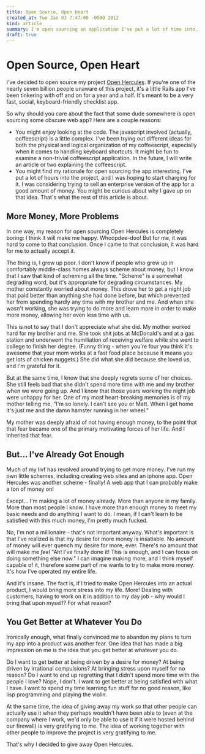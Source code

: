 ```yaml
---
title: Open Source, Open Heart
created_at: Tue Jan 03 7:47:00 -0500 2012
kind: article
summary: I'm open sourcing an application I've put a lot of time into. This article explains my motivations, both practical and personal.
draft: true
---
```


Open Source, Open Heart
=======================

I've decided to open source my project
[Open Hercules](http://openhercules.com). If you're one of the nearly
seven billion people unaware of this project, it's a little Rails app
I've been tinkering with off and on for a year and a half. It's meant
to be a very fast, social, keyboard-friendly checklist app.

So why should you care about the fact that some dude somewhere is open
sourcing some obscure web app? Here are a couple reasons:

* You might enjoy looking at the code. The javascript involved
  (actually, coffeescript) is a little complex. I've been trying out
  different ideas for both the physical and logical organization of my
  coffeescript, especially when it comes to handling keyboard
  shortcuts. It might be fun to examine a non-trivial coffeescript
  application. In the future, I will write an article or two
  explaining the coffeescript.
* You might find my rationale for open sourcing the app interesting.
  I've put a lot of hours into the project, and I was hoping to start
  charging for it. I was considering trying to sell an enterprise
  version of the app for a good amount of money. You might be curious
  about why I gave up on that idea. That's what the rest of this
  article is about.

More Money, More Problems
-------------------------

In one way, my reason for open sourcing Open Hercules is completely
boring: I think it will make me happy. Whoopdee-doo! But for me, it
was hard to come to that conclusion. Once I came to that conclusion,
it was hard for me to actually accept it.

The thing is, I grew up poor. I don't know if people who grew up in
comfortably middle-class homes always scheme about money, but I know
that I saw that kind of scheming all the time. "Scheme" is a somewhat
degrading word, but it's appropriate for degrading circumstances.
My mother constantly worried about money. This drove her to get a
night job that paid better than anything she had done before, but
which prevented her from spending hardly any time with my brother and
me. And when she wasn't working, she was trying to do more and learn
more in order to make more money, allowing her even less time with us.

This is not to say that I don't appreciate what she did. My mother
worked hard for my brother and me. She took shit jobs at McDonald's
and at a gas station and underwent the humiliation of receiving
welfare while she went to college to finish her degree. (Funny thing -
when you're four you think it's awesome that your mom works at a fast
food place because it means you get lots of chicken nuggets.) She did
what she did because she loved us, and I'm grateful for it.

But at the same time, I know that she deeply regrets some of her
choices. She still feels bad that she didn't spend more time with me
and my brother when we were going up. And I know that those years
working the night job were unhappy for her. One of my most
heart-breaking memories is of my mother telling me, "I'm so lonely. I
can't see you or Matt. When I get home it's just me and the damn
hamster running in her wheel."

My mother was deeply afraid of not having enough money, to the point
that that fear became one of the primary motivating forces of her
life. And I inherited that fear.

But... I've Already Got Enough
------------------------------

Much of my livf has revolved around trying to get more money. I've run
my own little schemes, including creating web sites and an iphone app.
Open Hercules was another scheme - finally! A web app that I can
probably make a ton of money on!

Except... I'm making a lot of money already. More than anyone in my
family. More than most people I know. I have more than enough money to
meet my basic needs and do anything I want to do. I mean, if I can't
learn to be satisfied with this much money, I'm pretty much fucked.

No, I'm not a millionaire - that's not important anyway. What's
important is that I've realized is that my desire for more money is
insatiable. No amount of money will ever quench my desire for more,
ever. There's no amount that will make me *feel* "Ah! I've finally
done it! This is enough, and I can focus on doing something else now."
I can imagine making more, and I think myself capable of it,
therefore some part of me wants to try to make more money. It's how
I've operated my entire life.

And it's insane. The fact is, if I tried to make Open Hercules into an
actual product, I would bring more stress into my life. More! Dealing
with customers, having to work on it in addition to my day job - why
would I bring that upon myself? For what reason?

You Get Better at Whatever You Do
---------------------------------

Ironically enough, what finally convinced me to abandon my plans to
turn my app into a product was another fear. One idea that has made a
big impression on me is the idea that you get better at whatever you
do.

Do I want to get better at being driven by a desire for money? At
being driven by irrational compulsions? At bringing stress upon myself
for no reason? Do I want to end up regretting that I didn't spend more
time with the people I love? Nope, I don't. I want to get better at
being satisfied with what I have. I want to spend my time learning fun
stuff for no good reason, like lisp programming and playing the
violin.

At the same time, the idea of giving away my work so that other people
can actually use it when they perhaps wouldn't have been able to (even
at the company where I work, we'd only be able to use it if it were
hosted behind our firewall) is very gratifying to me. The idea of
working together with other people to improve the project is very
gratifying to me.

That's why I decided to give away Open Hercules.
